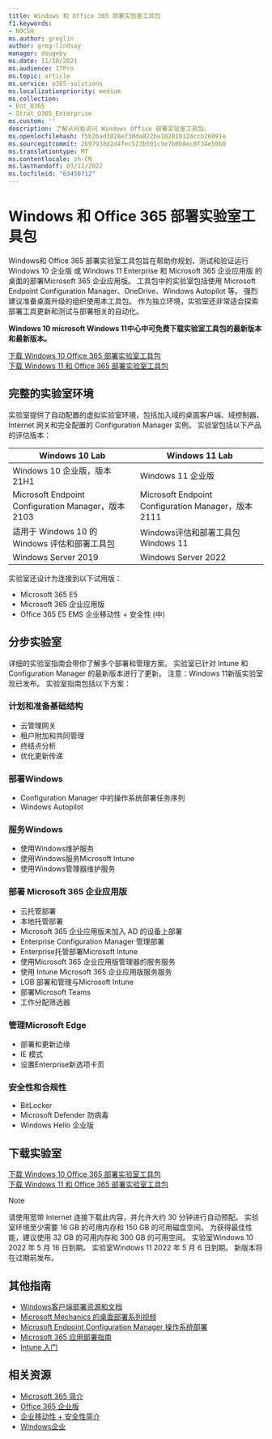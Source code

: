 ```yaml
---
title: Windows 和 Office 365 部署实验室工具包
f1.keywords:
- NOCSH
ms.author: greglin
author: greg-lindsay
manager: dougeby
ms.date: 11/18/2021
ms.audience: ITPro
ms.topic: article
ms.service: o365-solutions
ms.localizationpriority: medium
ms.collection:
- Ent_O365
- Strat_O365_Enterprise
ms.custom: ''
description: 了解从何处访问 Windows Office 部署实验室工具包。
ms.openlocfilehash: f5b2bad3828ef30da822be102010124ccb26091e
ms.sourcegitcommit: 2697938d2d4fec523b501c5e7b0b8ec8f34e59b0
ms.translationtype: MT
ms.contentlocale: zh-CN
ms.lasthandoff: 03/12/2022
ms.locfileid: "63450712"
---
```

# <a name="windows-and-office-365-deployment-lab-kit"></a>Windows 和 Office 365 部署实验室工具包

Windows和 Office 365 部署实验室工具包旨在帮助你规划、测试和验证运行 Windows 10 企业版 或 Windows 11 Enterprise 和 Microsoft 365 企业应用版 的桌面的部署Microsoft 365 企业应用版。 工具包中的实验室包括使用 Microsoft Endpoint Configuration Manager、OneDrive、Windows Autopilot 等。 强烈建议准备桌面升级的组织使用本工具包。 作为独立环境，实验室还非常适合探索部署工具更新和测试与部署相关的自动化。

**Windows 10 microsoft Windows 11中心中可免费下载实验室工具包的最新版本和最新版本。**

[下载 Windows 10 Office 365 部署实验室工具包](https://www.microsoft.com/evalcenter/evaluate-lab-kit)<br>
[下载 Windows 11 和 Office 365 部署实验室工具包](https://www.microsoft.com/evalcenter/evaluate-windows-11-office-365-lab-kit)

## <a name="a-complete-lab-environment"></a>完整的实验室环境

实验室提供了自动配置的虚拟实验室环境，包括加入域的桌面客户端、域控制器、Internet 网关和完全配置的 Configuration Manager 实例。 实验室包括以下产品的评估版本：


|Windows 10 Lab  |Windows 11 Lab  |
|---------|---------|
|Windows 10 企业版，版本 21H1      | Windows 11 企业版        |
|Microsoft Endpoint Configuration Manager，版本 2103     |  Microsoft Endpoint Configuration Manager，版本 2111      | 
|适用于 Windows 10 的 Windows 评估和部署工具包     |  Windows评估和部署工具包Windows 11      | 
|Windows Server 2019     |  Windows Server 2022      | 

实验室还设计为连接到以下试用版：

- Microsoft 365 E5
- Microsoft 365 企业应用版
- Office 365 E5 EMS 企业移动性 + 安全性 (中) 

## <a name="step-by-step-labs"></a>分步实验室

详细的实验室指南会带你了解多个部署和管理方案。 实验室已针对 Intune 和 Configuration Manager 的最新版本进行了更新。 注意：Windows 11新版实验室现已发布。 实验室指南包括以下方案： 

### <a name="plan-and-prepare-infrastructure"></a>计划和准备基础结构

- 云管理网关 
- 租户附加和共同管理
- 终结点分析
- 优化更新传递

### <a name="deploy-windows"></a>部署Windows 

- Configuration Manager 中的操作系统部署任务序列
- Windows Autopilot

### <a name="service-windows"></a>服务Windows 

- 使用Windows维护服务
- 使用Windows服务Microsoft Intune
- 使用Windows管理器维护服务

### <a name="deploy-microsoft-365-apps-for-enterprise"></a>部署 Microsoft 365 企业应用版

- 云托管部署
- 本地托管部署
- Microsoft 365 企业应用版未加入 AD 的设备上部署
- Enterprise Configuration Manager 管理部署
- Enterprise托管部署Microsoft Intune
- 使用Microsoft 365 企业应用版管理器的服务服务
- 使用 Intune Microsoft 365 企业应用版服务服务
- LOB 部署和管理与Microsoft Intune
- 部署Microsoft Teams
- 工作分配筛选器

### <a name="managing-microsoft-edge"></a>管理Microsoft Edge 

- 部署和更新边缘    
- IE 模式
- 设置Enterprise新选项卡页 

### <a name="security-and-compliance"></a>安全性和合规性 

- BitLocker 
- Microsoft Defender 防病毒  
- Windows Hello 企业版    

## <a name="download-the-lab"></a>下载实验室
[下载 Windows 10 Office 365 部署实验室工具包](https://www.microsoft.com/evalcenter/evaluate-lab-kit)<br>
[下载 Windows 11 和 Office 365 部署实验室工具包](https://www.microsoft.com/evalcenter/evaluate-windows-11-office-365-lab-kit)

> [!NOTE]
> 请使用宽带 Internet 连接下载此内容，并允许大约 30 分钟进行自动预配。 实验室环境至少需要 16 GB 的可用内存和 150 GB 的可用磁盘空间。 为获得最佳性能，建议使用 32 GB 的可用内存和 300 GB 的可用空间。 实验室Windows 10 2022 年 5 月 16 日到期。 实验室Windows 11 2022 年 5 月 6 日到期。 新版本将在过期前发布。

## <a name="additional-guidance"></a>其他指南

- [Windows客户端部署资源和文档](/windows/deployment)
- [Microsoft Mechanics 的桌面部署系列视频](https://www.aka.ms/watchhowtoshift)
- [Microsoft Endpoint Configuration Manager 操作系统部署](/mem/configmgr/osd/understand/introduction-to-operating-system-deployment)
- [Microsoft 365 应用部署指南](/deployoffice/deployment-guide-microsoft-365-apps)
- [Intune 入门](/intune/get-started-evaluation)

## <a name="related-resources"></a>相关资源

- [Microsoft 365 简介](https://www.microsoft.com/microsoft-365/default.aspx)
- [Office 365 企业版](https://products.office.com/business/office)
- [企业移动性 + 安全性简介](https://www.microsoft.com/cloud-platform/enterprise-mobility-security)
- [Windows企业](https://www.microsoft.com/windows/business)

